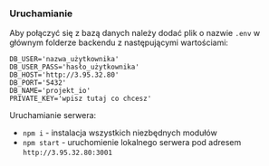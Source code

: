 ### Uruchamianie

Aby połączyć się z bazą danych należy dodać plik o nazwie `.env` w głównym folderze backendu z następującymi wartościami:
```
DB_USER='nazwa_użytkownika'
DB_USER_PASS='hasło_użytkownika'
DB_HOST='http://3.95.32.80'
DB_PORT='5432'
DB_NAME='projekt_io'
PRIVATE_KEY='wpisz tutaj co chcesz'
```

Uruchamianie serwera:
- `npm i` - instalacja wszystkich niezbędnych modułów
- `npm start` - uruchomienie lokalnego serwera pod adresem `http://3.95.32.80:3001`
